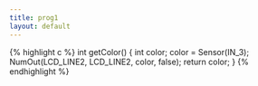 ```yaml
---
title: prog1
layout: default
---
```

{% highlight c %}
    int getColor() {
      int color;
      color = Sensor(IN_3);
      NumOut(LCD_LINE2, LCD_LINE2, color, false);
      return color;
    }
{% endhighlight %}
